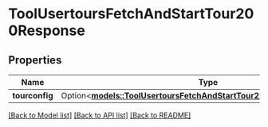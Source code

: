 # ToolUsertoursFetchAndStartTour200Response

## Properties

Name | Type | Description | Notes
------------ | ------------- | ------------- | -------------
**tourconfig** | Option<[**models::ToolUsertoursFetchAndStartTour200ResponseTourconfig**](tool_usertours_fetch_and_start_tour_200_response_tourconfig.md)> |  | [optional]

[[Back to Model list]](../README.md#documentation-for-models) [[Back to API list]](../README.md#documentation-for-api-endpoints) [[Back to README]](../README.md)


